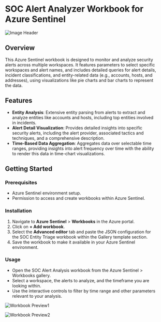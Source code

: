 # SOC Alert Analyzer Workbook for Azure Sentinel
![Image Header](https://i.imgur.com/G0wn5vY.png)
## Overview
This Azure Sentinel workbook is designed to monitor and analyze security alerts across multiple workspaces. It features parameters to select specific workspaces and alert names, and includes detailed queries for alert details, incident classifications, and entity-related data (e.g., accounts, hosts, and addresses), using visualizations like pie charts and bar charts to represent the data.

## Features
- **Entity Analysis**: Extensive entity parsing from alerts to extract and analyze entities like accounts and hosts, including top entities involved in incidents.
- **Alert Detail Visualization**: Provides detailed insights into specific security alerts, including the alert provider, associated tactics and techniques, and a comprehensive description.
- **Time-Based Data Aggregation**:  Aggregates data over selectable time ranges, providing insights into alert frequency over time with the ability to render this data in time-chart visualizations.

## Getting Started

### Prerequisites
- Azure Sentinel environment setup.
- Permission to access and create workbooks within Azure Sentinel.

### Installation
1. Navigate to **Azure Sentinel** > **Workbooks** in the Azure portal.
2. Click on **+ Add workbook**.
3. Select the **Advanced editor** tab and paste the JSON configuration for the SOC Entity Triage workbook within the Gallery template section.
4. Save the workbook to make it available in your Azure Sentinel environment.

### Usage
- Open the SOC Alert Analysis workbook from the Azure Sentinel > Workbooks gallery.
- Select a workspace, the alerts to analyze, and the timeframe you are looking within. 
- Use the interactive controls to filter by time range and other parameters relevant to your analysis.

![Workbook Preview1](https://i.imgur.com/EM3s6MO.png)

![Workbook Preview2](https://i.imgur.com/XNSaMSr.png)
